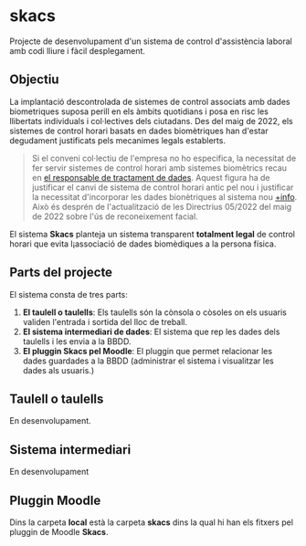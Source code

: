 # skacs
Projecte de desenvolupament d'un sistema de control d'assistència laboral amb codi lliure i fàcil desplegament.

## Objectiu
La implantació descontrolada de sistemes de control associats amb dades biometriques suposa perill en els àmbits quotidians i posa en risc les llibertats individuals i col·lectives dels ciutadans. Des del maig de 2022, els sistemes de control horari basats en dades biomètriques han d'estar degudament justificats pels mecanimes legals establerts.

> Si el conveni col·lectiu de l'empresa no ho especifica, la necessitat de fer
> servir sistemes de control horari amb sistemes biomètrics recau en [el responsable de
> tractament de dades](https://apdcat.gencat.cat/ca/drets_i_obligacions/responsables/obligacions/delegat-proteccio-dades/).
> Aquest figura ha de justificar el canvi de sistema de control horari antic pel nou i justificar la necessitat d'incorporar les
> dades bionètriques al sistema nou [+info](https://periscopiofiscalylegal.pwc.es/el-nuevo-criterio-de-la-agencia-sobre-el-tratamiento-de-control-de-presencia-mediante-sistemas-biometricos/).
> Això és desprén de l'actualització de les Directrius 05/2022 del maig de 2022 sobre l'ús de reconeixement facial.

El sistema **Skacs** planteja un sistema transparent **totalment legal** de control horari que evita l¡associació de dades biomèdiques a la persona física.

## Parts del projecte
El sistema consta de tres parts: 

1) **El taulell o taulells**: Els taulells són la cònsola o còsoles on els usuaris validen l'entrada i sortida del lloc de treball.
2) **El sistema intermediari de dades**: El sistema que rep les dades dels taulells i les envia a la BBDD.
3) **El pluggin Skacs pel Moodle**: El pluggin que permet relacionar les dades guardades a la BBDD (administrar el sistema i visualitzar les dades als usuaris.)

## Taulell o taulells
En desenvolupament.

## Sistema intermediari
En desenvolupament

## Pluggin Moodle
Dins la carpeta **local** està la carpeta **skacs** dins la qual hi han els fitxers pel pluggin de Moodle **Skacs**. 




